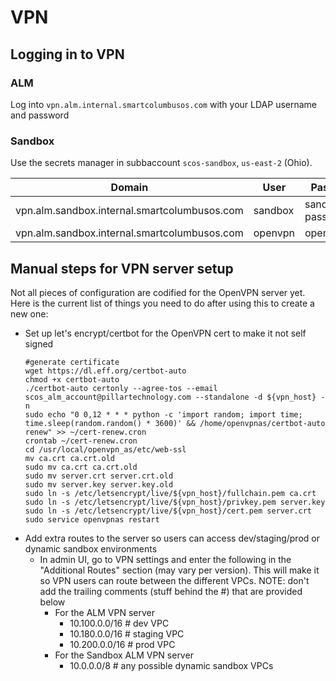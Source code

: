 # VPN


## Logging in to VPN


### ALM

Log into `vpn.alm.internal.smartcolumbusos.com` with your LDAP username and password

### Sandbox

Use the secrets manager in subbaccount `scos-sandbox`, `us-east-2` (Ohio).

Domain | User | Password Secret Name
--- | --- | ---
vpn.alm.sandbox.internal.smartcolumbusos.com | sandbox | sandbox-ldap-user-password
vpn.alm.sandbox.internal.smartcolumbusos.com | openvpn | openvpn_admin_password

## Manual steps for VPN server setup

Not all pieces of configuration are codified for the OpenVPN server yet. Here is the current list of things you need to do after using this to create a new one:
- Set up let's encrypt/certbot for the OpenVPN cert to make it not self signed
  ```#fetch certbot to use lets encrypt
  #generate certificate
  wget https://dl.eff.org/certbot-auto
  chmod +x certbot-auto
  ./certbot-auto certonly --agree-tos --email scos_alm_account@pillartechnology.com --standalone -d ${vpn_host} -n
  sudo echo "0 0,12 * * * python -c 'import random; import time; time.sleep(random.random() * 3600)' && /home/openvpnas/certbot-auto renew" >> ~/cert-renew.cron
  crontab ~/cert-renew.cron
  cd /usr/local/openvpn_as/etc/web-ssl
  mv ca.crt ca.crt.old
  sudo mv ca.crt ca.crt.old
  sudo mv server.crt server.crt.old
  sudo mv server.key server.key.old
  sudo ln -s /etc/letsencrypt/live/${vpn_host}/fullchain.pem ca.crt
  sudo ln -s /etc/letsencrypt/live/${vpn_host}/privkey.pem server.key
  sudo ln -s /etc/letsencrypt/live/${vpn_host}/cert.pem server.crt
  sudo service openvpnas restart
- Add extra routes to the server so users can access dev/staging/prod or dynamic sandbox environments
  - In admin UI, go to VPN settings and enter the following in the "Additional Routes" section (may vary per version). This will make it so VPN users can route between the different VPCs. NOTE: don't add the trailing comments (stuff behind the #) that are provided below
    - For the ALM VPN server
      - 10.100.0.0/16  # dev VPC
      - 10.180.0.0/16  # staging VPC
      - 10.200.0.0/16  # prod VPC
    - For the Sandbox ALM VPN server
      - 10.0.0.0/8 # any possible dynamic sandbox VPCs
